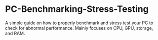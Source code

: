# PC-Benchmarking-Stress-Testing
A simple guide on how to properly benchmark and stress test your PC to check for abnormal performance. Mainly focuses on CPU, GPU, storage, and RAM.
